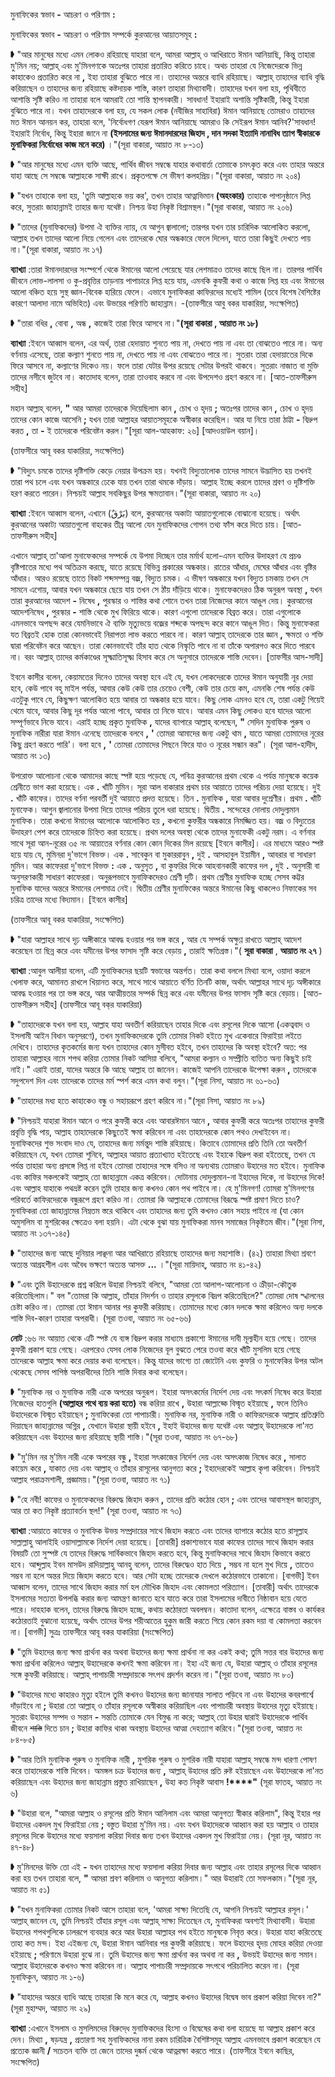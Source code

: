 
মুনাফিকের স্বভাব **-** আচরণ ও পরিণাম **:**

মুনাফিকের স্বভাব **-** আচরণ ও পরিণাম সম্পর্কে কুরআনের আয়াতসমূহ **:**

➧ &quot;আর মানুষের মধ্যে এমন লোকও রহিয়াছে যাহারা বলে, আমরা আল্লাহ্ ও আখিরাতে ঈমান আনিয়াছি, কিন্তু তাহারা মু&#39;মিন নয়; আল্লাহ্ এবং মু&#39;মিনগণকে অতঃপর তাহারা প্রতারিত করিতে চাহে। অথচ তাহারা যে নিজেদেরকে ভিন্ন কাহাকেও প্রতারিত করে না **,** ইহা তাহারা বুঝিতে পারে না। তাহাদের অন্তরে ব্যাধি রহিয়াছে। আল্লাহ্ তাহাদের ব্যাধি বৃদ্ধি করিয়াছেন ও তাহাদের জন্য রহিয়াছে কষ্টদায়ক শাস্তি, কারণ তাহারা মিথ্যাবাদী। তাহাদের যখন বলা হয়, পৃথিবীতে আশান্তি সৃষ্টি করিও না তাহারা বলে আমরাই তো শান্তি স্থাপনকারী। সাবধান! ইহারাই অশান্তি সৃষ্টিকারী, কিন্তু ইহারা বুঝিতে পারে না। যখন তাহাদেরকে বলা হয়, যে সকল লোক (নবীজির সাহাবিরা) ঈমান আনিয়াছে তোমরাও তাহাদের মত ঈমান আনয়ন কর, তাহারা বলে, &#39;নির্বোধগণ যেরূপ ঈমান আনিয়াছে আমরাও কি সেইরূপ ঈমান আনিব?&#39;সাবধান! ইহারাই নির্বোধ, কিন্তু ইহারা জানে না **(**ইসলামের জন্য ঈমানদারদের জিহাদ **,** দান সদকা ইত্যাদি নানাবিধ ত্যাগ স্বীকারকে মুনাফিকরা নির্বোধের কাজ মনে করে**)** ।&quot;(সূরা বাকারা, আয়াত নং ৮-১৩)

➧ &quot;আর মানুষের মধ্যে এমন ব্যক্তি আছে, পার্থিব জীবন সম্বন্ধে যাহার কথাবার্তা তোমাকে চমৎকৃত করে এবং তাহার অন্তরে যাহা আছে সে সম্বন্ধে আল্লাহকে সাক্ষী রাখে। প্রকৃতপক্ষে সে ভীষণ কলহপ্রিয়।&quot;(সূরা বাকারা, আয়াত নং ২০৪)

➧ &quot;যখন তাহাকে বলা হয়, &#39;তুমি আল্লাহকে ভয় কর&#39;, তখন তাহার আত্নাভিমান **(**অহংকার**)** তাহাকে পাপানুষ্ঠানে লিপ্ত করে, সুতরাং জাহান্নামই তাহার জন্য যথেষ্ট। নিশ্চয় উহা নিকৃষ্ট বিশ্রামস্থল।&quot;(সূরা বাকারা, আয়াত নং ২০৬)

➧ &quot;তাদের (মুনাফিকদের) উপমা ঐ ব্যক্তির ন্যায়, যে আগুন জ্বালালো; তারপর যখন তার চারিদিক আলোকিত করলো, আল্লাহ তখন তাদের আলো নিয়ে গেলেন এবং তাদেরকে ঘোর অন্ধকারে ফেলে দিলেন, যাতে তারা কিছুই দেখতে পায় না।&quot;(সূরা বাকারা, আয়াত নং ১৭)

**ব্যাখ্যা** :তারা ঈমানদারদের সংস্পর্শে থেকে ঈমানের আলো পেয়েছে যার লেশমাত্রও তাদের কাছে ছিল না। তারপর পার্থিব জীবনে লোভ-লালসা ও কু-প্রবৃত্তির তাড়নায় পাপাচারে লিপ্ত হয়ে যায়, এমনকি কুফরী কথা ও কাজে লিপ্ত হয় এবং ঈমানের আলো বঞ্চিত হয়ে সুস্থ জ্ঞান-বিবেক হারিয়ে ফেলে। এভাবে মুনাফিকরা কাফিরদের মধ্যেই শামিল (তবে বিশেষ বৈশিষ্টের কারণে আলাদা নামে অভিহিত) এবং উভয়ের পরিণতি জাহান্নাম। -(তাফসীরে আবু বকর যাকারিয়া, সংক্ষেপিত)

➧ &quot;তারা বধির **,** বোবা **,** অন্ধ **,** কাজেই তারা ফিরে আসবে না।&quot;**(**সূরা বাকারা **,** আয়াত নং ১৮**)**

**ব্যাখ্যা** :ইবনে আব্বাস বলেন, এর অর্থ, তারা হেদায়াত শুনতে পায় না, দেখতে পায় না এবং তা বোঝতেও পারে না। অন্য বর্ণনায় এসেছে, তারা কল্যাণ শুনতে পায় না, দেখতে পায় না এবং বোঝতেও পারে না। সুতরাং তারা হেদায়াতের দিকে ফিরে আসবে না, কল্যাণের দিকেও নয়। ফলে তারা যেটার উপর রয়েছে সেটার উপরই থাকবে। সুতরাং নাজাত বা মুক্তি তাদের নসীবে জুটবে না। কাতাদাহ বলেন, তারা তাওবাহ করবে না এবং উপদেশও গ্রহণ করবে না। [আত-তাফসীরুস সহীহ]

মহান আল্লাহ্‌ বলেন, **&quot;** আর আমরা তাদেরকে দিয়েছিলাম কান **,** চোখ ও হৃদয় **;** অতঃপর তাদের কান **,** চোখ ও হৃদয় তাদের কোন কাজে আসেনি **;** যখন তারা আল্লাহর আয়াতসমূহকে অস্বীকার করেছিল। আর যা নিয়ে তারা ঠাট্টা **-** বিদ্রুপ করত **,** তা **-** ই তাদেরকে পরিবেষ্টন করল।&quot;[সূরা আল-আহকাফ: ২৬] [আদওয়াউল বয়ান]।

(তাফসীরে আবূ বকর যাকারিয়া, সংক্ষেপিত)

➧ &quot;বিদ্যুৎ চমকে তাদের দৃষ্টিশক্তি কেড়ে নেয়ার উপক্রম হয়। যখনই বিদ্যুতালোক তাদের সামনে উদ্ভাসিত হয় তখনই তারা পথ চলে এবং যখন অন্ধকারে ঢেকে যায় তখন তারা থমকে দাঁড়ায়। আল্লাহ ইচ্ছে করলে তাদের শ্রবণ ও দৃষ্টিশক্তি হরণ করতে পারেন। নিশ্চয়ই আল্লাহ সবকিছুর উপর ক্ষমতাবান।&quot;(সূরা বাকারা, আয়াত নং ২০)

**ব্যাখ্যা** :ইবনে আব্বাস বলেন, এখানে (بَرْقٌ) বলে, কুরআনের অকাট্য আয়াতগুলোকে বোঝানো হয়েছে। অর্থাৎ কুরআনের অকাট্য আয়াতগুলো বাহকের তীব্র আলো যেন মুনাফিকদের গোপন তথ্য ফাঁস করে দিতে চায়। [আত-তাফসীরুস সহীহ]

এখানে আল্লাহ্ তা&#39;আলা মুনাফেকদের সম্পর্কে যে উপমা দিচ্ছেন তার মর্মার্থ হলো-এমন ব্যক্তির উদাহরণ যে প্রচণ্ড বৃষ্টিপাতের মধ্যে পথ অতিক্রম করছে, যাতে রয়েছে বিভিন্ন প্রকারের অন্ধকার। রাতের আঁধার, মেঘের আঁধার এবং বৃষ্টির আঁধার। আরও রয়েছে তাতে বিকট শব্দসম্পন্ন বজ্র, বিদ্যুত চমক। এ ভীষণ অন্ধকারে যখন বিদ্যুত চমকায় তখন সে সামনে এগোয়, আবার যখন অন্ধকারে ছেয়ে যায় তখন সে ঠাঁয় দাঁড়িয়ে থাকে। মুনাফেকদেরও ঠিক অনুরূপ অবস্থা **,** যখন তারা কুরআনের আদেশ **-** নিষেধ **,** পুরস্কার ও শাস্তির কথা শোনে তখন তারা নিজেদের কানে আঙুল দেয়। কুরআনের আদেশনিষেধ **,** পুরস্কার **-** শাস্তি থেকে মুখ ফিরিয়ে থাকে। কারণ এগুলো তাদেরকে বিব্রত করে। তারা এগুলোকে এমনভাবে অপছন্দ করে যেমনিভাবে ঐ ব্যক্তি মৃত্যুভয়ে বজ্রের শব্দকে অপছন্দ করে কানে আঙুল দিত। কিন্তু মুনাফেকরা যত বিব্রতই হোক তারা কোনভাবেই নিরাপত্তা লাভ করতে পারবে না। কারণ আল্লাহ্‌ তাদেরকে তার জ্ঞান **,** ক্ষমতা ও শক্তি দ্বারা পরিবেষ্টন করে আছেন। তারা কোনভাবেই তাঁর হাত থেকে নিস্কৃতি পাবে না বা তাঁকে অপারগও করে দিতে পারবে না। বরং আল্লাহ্‌ তাদের কর্মকাণ্ডের সূক্ষ্মাতিসূক্ষ্ম হিসাব করে সে অনুসারে তাদেরকে শাস্তি দেবেন। [তাফসীর আস-সাদী]

ইবনে কাসীর বলেন, কেয়ামতের দিনেও তাদের অবস্থা হবে এই যে, যখন লোকদেরকে তাদের ঈমান অনুযায়ী নূর দেয়া হবে, কেউ পাবে বহু মাইল পর্যন্ত, আবার কেউ কেউ তার চেয়েও বেশী, কেউ তার চেয়ে কম, এমনকি শেষ পর্যন্ত কেউ এতটুকু পাবে যে, কিছুক্ষণ আলোকিত হয়ে আবার তা অন্ধকার হয়ে যাবে। কিছু লোক এমনও হবে যে, তারা একটু গিয়েই থেমে যাবে, আবার কিছু দূর পর্যন্ত আলো পাবে, আবার তা নিভে যাবে। আবার এমন কিছু লোকও হবে যাদের আলো সম্পূর্ণভাবে নিভে যাবে। এরাই হচ্ছে প্রকৃত মুনাফিক **,** যাদের ব্যাপারে আল্লাহ্‌ বলেছেন, **&quot;** সেদিন মুনাফিক পুরুষ ও মুনাফিক নারীরা যারা ঈমান এনেছে তাদেরকে বলবে **,**  **&#39;** তোমরা আমাদের জন্য একটু থাম **,** যাতে আমরা তোমাদের নূরের কিছু গ্রহণ করতে পারি&#39;। বলা হবে **,**  **&#39;** তোমরা তোমাদের পিছনে ফিরে যাও ও নূরের সন্ধান কর&quot;। (সূরা আল-হাদীদ, আয়াত নং ১৩)

উপরোক্ত আলোচনা থেকে আমাদের কাছে স্পষ্ট হয়ে পড়েছে যে, পবিত্র কুরআনের প্রথম থেকে এ পর্যন্ত মানুষকে কয়েক শ্রেনীতে ভাগ করা হয়েছে। এক **.** খাঁটি মুমিন। সূরা আল বাকারার প্রথম চার আয়াতে তাদের পরিচয় দেয়া হয়েছে। দুই **.** খাঁটি কাফের। তাদের বর্ণনা পরবর্তী দুই আয়াতে প্রদত্ত হয়েছে। তিন **.** মুনাফিক **,** যারা আবার দুশ্রেণীর। প্রথম **.** খাঁটি মুনাফেক। আগুন জ্বালানোর উপমা দিয়ে তাদের পরিচয় তুলে ধরা হয়েছে। দ্বিতীয় **.** সন্দেহের দোলায় দোদুল্যমান মুনাফিক। তারা কখনো ঈমানের আলোকে আলোকিত হয় **,** কখনো কুফরীর অন্ধকারে নিমজ্জিত হয়। বজ্র ও বিদ্যুতের উদাহরণ পেশ করে তাদেরকে চিহ্নিত করা হয়েছে। প্রথম দলের অবস্থা থেকে তাদের মুনাফেকী একটু নরম। এ বর্ণনার সাথে সূরা আন-নূরের ৩৫ নং আয়াতের বর্ণনার কোন কোন দিকের মিল রয়েছে [ইবনে কাসীর]। এর মাধ্যমে আরও স্পষ্ট হয়ে যায় যে, মুমিনরা দু&#39;ভাগে বিভক্ত। এক **.** সাবেকুন বা মুকাররাবুন **,** দুই **.** আসহাবুল ইয়ামীন **,** আবরার বা সাধারণ মুমিন। আর কাফেররা দু&#39;ভাগে বিভক্ত **:** এক **.** অনুসৃত **,** বা কুফরির দিকে আহবানকারী কাফের দল **,** দুই **.** অনুসারী বা অনুসরণকারী সাধারণ কাফেররা। অনুরূপভাবে মুনাফিকদেরও শ্রেণী দুটি। প্রথম শ্রেণীর মুনাফিক হচ্ছে সেসব কট্টর মুনাফিক যাদের অন্তরে ঈমানের লেশমাত্র নেই। দ্বিতীয় শ্রেণীর মুনাফিকের অন্তরে ঈমানের কিছু থাকলেও নিফাকের সব চরিত্র তাদের মধ্যে বিদ্যমান। [ইবনে কাসীর]

(তাফসীরে আবূ বকর যাকারিয়া, সংক্ষেপিত)

➧ &quot;যারা আল্লাহর সাথে দৃঢ় অঙ্গীকারে আবদ্ধ হওয়ার পর ভঙ্গ করে **,** আর যে সম্পর্ক অক্ষুণ্ণ রাখতে আল্লাহ্‌ আদেশ করেছেন তা ছিন্ন করে এবং যমীনের উপর ফাসাদ সৃষ্টি করে বেড়ায় **,** তারাই ক্ষতিগ্রস্ত।&quot;( **সূরা বাকারা** , **আয়াত নং ২৭** )

**ব্যাখ্যা** :আবুল আলীয়া বলেন, এটি মুনাফিকদের ছয়টি স্বভাবের অন্তর্গত। তারা কথা বললে মিথ্যা বলে, ওয়াদা করলে খেলাফ করে, আমানত রাখলে খিয়ানত করে, সাথে সাথে আয়াতে বর্ণিত তিনটি কাজ, অর্থাৎ আল্লাহর সাথে দৃঢ় অঙ্গীকারে আবদ্ধ হওয়ার পর তা ভঙ্গ করে, আর আত্মীয়তার সম্পর্ক ছিন্ন করে এবং যমীনের উপর ফাসাদ সৃষ্টি করে বেড়ায়। [আত-তাফসীরুস সহীহ] (তাফসীরে আবূ বক্‌র যাকারিয়া)

➧ &quot;তাহাদেরকে যখন বলা হয়, আল্লাহ যাহা অবতীর্ণ করিয়াছেন তাহার দিকে এবং রসূলের দিকে আসো (একত্ববাদ ও ইসলামী আইন বিধান অনুসরণে), তখন মুনাফিকদেরকে তুমি তোমার নিকট হইতে মুখ একেবারে ফিরাইয়া লইতে দেখিবে। তাহাদের কৃতকর্মের জন্য যখন তাহাদের কোন মুসীবত হইবে, তখন তাহাদের কি অবস্থা হইবে? অত: পর তাহারা আল্লাহর নামে শপথ করিয়া তোমার নিকট আসিয়া বলিবে, &quot;আমরা কল্যান ও সম্প্রীতি ব্যতিত অন্য কিছুই চাই নাই।&quot; এরাই তারা, যাদের অন্তরে কি আছে আল্লাহ তা জানেন। কাজেই আপনি তাদেরকে উপেক্ষা করুন **,** তাদেরকে সদুপদেশ দিন এবং তাদেরকে তাদের মর্ম স্পর্শ করে এমন কথা বলুন।&quot;(সূরা নিসা, আয়াত নং ৬১-৬৩)

➧ &quot;তাহাদের মধ্য হতে কাহাকেও বন্ধু ও সহায়রূপে গ্রহণ করিবে না।&quot;(সূরা নিসা, আয়াত নং ৮৯)

➧ &quot;নিশ্চয়ই যাহারা ঈমান আনে ও পরে কুফরী করে এবং আবারঈমান আনে **,** আবার কুফরী করে অতঃপর তাহাদের কুফরী প্রবৃত্তি বৃদ্ধি পায়, আল্লাহ তাহাদেরকে কিছুতেই ক্ষমা করিবেন না এবং তাহাদেরকে কোন পথও দেখাইবেন না। মুনাফিকদের শুভ সংবাদ দাও যে, তাহাদের জন্য মর্মন্তুদ শাস্তি রহিয়াছে। কিতাবে তোমাদের প্রতি তিনি তো অবতীর্ণ করিয়াছেন যে, যখন তোমরা শুনিবে, আল্লাহর আয়াত প্রত্যাখ্যাত হইতেছে এবং ইহাকে বিদ্রুপ করা হইতেছে, তখন যে পর্যন্ত তাহারা অন্য প্রসঙ্গে লিপ্ত না হইবে তোমরা তাহাদের সঙ্গে বসিও না অন্যথায় তোমরাও উহাদের মত হইবে। মুনাফিক এবং কাফির সকলকেই আল্লাহ্ তো জাহান্নামে একত্র করিবেন। দোটানায় দোদুল্যমান-না ইহাদের দিকে, না উহাদের দিকে! এবং আল্লাহ যাহাকে পথভ্রষ্ট করেন তুমি তাহার জন্য কখনও কোন পথ পাইবে না। হে মু&#39;মিনগণ! তোমরা মু&#39;মিনগণের পরিবর্তে কাফিরদেরকে বন্ধুরূপে গ্রহণ করিও না। তোমরা কি আল্লাহকে তোমাদের বিরূদ্ধে স্পষ্ট প্রমাণ দিতে চাও? মুনাফিকরা তো জাহান্নামের নিম্নতম স্তরে থাকিবে এবং তাহাদের জন্য তুমি কখনও কোন সহায় পাইবে না (যা কোন অমুসলিম বা মুশরিকের ক্ষেত্রেও বলা হয়নি। এটা থেকে বুঝা যায় মুনাফিকরা মানব সমাজের নিকৃষ্টতম জীব।&quot;(সূরা নিসা, আয়াত নং ১৩৭-১৪৫)

➧ &quot;তাহাদের জন্য আছে দুনিয়ার লাঞ্ছনা আর আখিরাতে রহিয়াছে তাহাদের জন্য মহাশাস্তি। (৪২) তাহারা মিথ্যা শ্রবণে অত্যন্ত আগ্রহশীল এবং অবৈধ ভক্ষণে অত্যন্ত আসক্ত **...** ।&quot;(সূরা মায়িদাহ্, আয়াত নং ৪১-৪২)

➧ &quot;এবং তুমি উহাদেরকে প্রশ্ন করিলে উহারা নিশ্চয়ই বলিবে, &quot;আমরা তো আলাপ-আলোচনা ও ক্রীড়া-কৌতুক করিতেছিলাম।&quot; বল &quot;তোমরা কি আল্লাহ, তাঁহার নিদর্শন ও তাহার রসূলকে বিদ্রপ করিতেছিলে?&quot; তোমরা দোষ স্খালনের চেষ্টা করিও না। তোমরা তো ঈমান আনার পর কুফরী করিয়াছ। তোমাদের মধ্যে কোন দলকে ক্ষমা করিলেও অন্য দলকে শাস্তি দিব-কারণ তাহারা অপরাধী। (সূরা তওবা, আয়াত নং ৬৫-৬৬)

**নোট** :৬৬ নং আয়াত থেকে এটি স্পষ্ট যে ব্যঙ্গ বিদ্রুপ করার মাধ্যমে প্রকাশ্যে ঈমানের দাবী মূল্যহীন হয়ে গেছে। তাদের কুফরী প্রকাশ হয়ে গেছে। এরপরেও যেসব লোক নিজেদের বূল বুঝতে পেরে তওবা করে খাঁটি মুসলিম হয়ে গেছে তাদেরকে আল্লাহ ক্ষমা করে দেয়ার কথা বলেছেন। কিন্তু যাদের ভাগ্যে তা জোটেনি এবং কুফরি ও মুনাফেকির উপর অটল থেকেছে সেসব পাপিষ্ঠ অপরাধীদের তিনি শাস্তি দিবার কথা বলেছেন।

➧ &quot;মুনাফিক নর ও মুনাফিক নারী একে অপরের অনুরূপ। ইহারা অসৎকর্মের নির্দেশ দেয় এবং সৎকর্ম নিষেধ করে উহারা নিজেদের হাতগুলি **(**আল্লাহর পথে ব্যয় করা হতে**)** বন্ধ করিয়া রাখে **,** উহারা আল্লাহ্কে বিস্মৃত হইয়াছে **,** ফলে তিনিও উহাদেরকে বিস্মৃত হইয়াছেন **;** মুনাফিকেরা তো পাপাচারী। মুনাফিক নর, মুনাফিক নারী ও কাফিরদেরকে আল্লাহ প্রতিশ্রুতি দিয়াছেন জাহান্নামের অগ্নির **,** যেখানে উহারা স্থায়ী হইবে **,** ইহাই উহাদের জন্য যথেষ্ট এবং আল্লাহ্ উহাদেরকে লা&#39;নত করিয়াছেন এবং উহাদের জন্য রহিয়াছে স্থায়ী শাস্তি।&quot;(সূরা তওবা, আয়াত নং ৬৭-৬৮)

➧ &quot;মু&#39;মিন নর মু&#39;মিন নারী একে অপরের বন্ধু **,** ইহারা সৎকাজের নির্দেশ দেয় এবং অসৎকাজ নিষেধ করে **,** সালাত কায়েম করে **,** যাকাত দেয় এবং আল্লাহ্ ও তাঁহার রাসূলের আনুগত্য করে **;** ইহাদেরকেই আল্লাহ কৃপা করিবেন। নিশ্চয়ই আল্লাহ পরাক্রমশালী, প্রজ্ঞাময়।&quot;(সূরা তওবা, আয়াত নং ৭১)

➧ &quot;হে নবী! কাফের ও মুনাফেকদের বিরুদ্ধে জিহাদ করুন **,** তাদের প্রতি কঠোর হোন **;** এবং তাদের আবাসস্থল জাহান্নাম, আর তা কত নিকৃষ্ট প্রত্যাবর্তন স্থল!&quot; (সূরা তওবা, আয়াত নং ৭৩)

**ব্যাখ্যা** :আয়াতে কাফের ও মুনাফিক উভয় সম্প্রদায়ের সাথে জিহাদ করতে এবং তাদের ব্যাপারে কঠোর হতে রাসূল্লাহ সাল্লাল্লাহু আলাইহি ওয়াসাল্লামকে নির্দেশ দেয়া হয়েছে। [তাবারী] প্রকাশ্যভাবে যারা কাফের তাদের সাথে জিহাদ করার বিষয়টি তো সুস্পষ্ট যে তাদের বিরুদ্ধে সার্বিকভাবে জিহাদ করতে হবে, কিন্তু মুনাফিকদের সাথে জিহাদ কিভাবে করতে হবে। আব্দুল্লাহ ইবন মাসউদ রাদিয়াল্লাহু আনহু বলেন, তাদের বিরুদ্ধেও হাত দিয়ে **,** সম্ভব না হলে মুখ দিয়ে **,** তাতেও সম্ভব না হলে অন্তর দিয়ে জিহাদ করতে হবে। আর সেটা হচ্ছে তাদেরকে দেখলে কঠোরভাবে তাকানো। [বাগভী] ইবন আব্বাস বলেন, তাদের সাথে জিহাদ করার মর্ম হল মৌখিক জিহাদ এবং কোমলতা পরিত্যাগ। [তাবারী] অর্থাৎ তাদেরকে ইসলামের সত্যতা উপলব্ধি করার জন্য আমন্ত্রণ জানাতে হবে যাতে করে তারা ইসলামের দাবীতে নিষ্ঠাবান হয়ে যেতে পারে। দাহহাক বলেন, তাদের বিরুদ্ধে জিহাদ হচ্ছে, কথায় কঠোরতা অবলম্বন। কাতাদা বলেন, এক্ষেত্রে বাস্তব ও কার্যকর কঠোরতাই বুঝানো হয়েছে, অর্থাৎ তাদের উপর শরীআতের হুকুম জারী করতে গিয়ে কোন রকম দয়া বা কোমলতা করবেন না। [বাগভী] সুত্রঃ তাফসীরে আবূ বকর যাকারিয়া (সংক্ষেপিত)

➧ &quot;তুমি উহাদের জন্য ক্ষমা প্রার্থনা কর অথবা উহাদের জন্য ক্ষমা প্রার্থনা না কর একই কথা; তুমি সত্তর বার উহাদের জন্য ক্ষমা প্রার্থনা করিলেও আল্লাহ্ উহাদেরকে কখনই ক্ষমা করিবেন না। ইহা এই জন্য যে, উহারা আল্লাহ্ ও তাঁহার রসূলের সঙ্গে কুফরী করিয়াছে। আল্লাহ্ পাপাচারী সম্প্রদায়কে সৎপথ প্রদর্শন করেন না।&quot;(সূরা তওবা, আয়াত নং ৮০)

➧ &quot;উহাদের মধ্যে কাহারও মৃত্যু হইলে তুমি কখনও উহাদের জন্য জানাযার সালাত পড়িবে না এবং উহাদের কবরপার্শ্বে দাঁড়াইবে না **;** উহারা তো আল্লাহ্ ও তাঁহার রসূলকে অস্বীকার করিয়াছিল এবং পাপাচারী অবস্থায় উহাদের মৃত্যু হইয়াছে। সুতরাং উহাদের সম্পদ ও সন্তান **-** সন্ততি তোমাকে যেন বিমুগ্ধ না করে; আল্লাহ্ তো উহার দ্বারাই উহাদেরকে পার্থিব জীবনে ~~শাস্তি~~ দিতে চান **;** উহারা কাফির থাকা অবস্থায় উহাদের আত্মা দেহত্যাগ করিবে।&quot;(সূরা তওবা, আয়াত নং ৮৪-৮৫)

➧ &quot;আর তিনি মুনাফিক পুরুষ ও মুনাফিক নারী **,** মুশরিক পুরুষ ও মুশরিক নারী যাহারা আল্লাহ্ সম্বন্ধে মন্দ ধারণা পোষণ করে তাহাদেরকে শাস্তি দিবেন। অমঙ্গল চক্র উহাদের জন্য **,** আল্লাহ্ উহাদের প্রতি রুষ্ট হইয়াছেন এবং উহাদেরকে লা&#39;নত করিয়াছেন এবং উহাদের জন্য জাহান্নাম প্রস্তুত রাখিয়াছেন **,** উহা কত নিকৃষ্ট আবাস **!****&quot;** (সূরা ফাতহ, আয়াত নং ৬)

➧ &quot;উহারা বলে, &quot;আমরা আল্লাহ ও রসূলের প্রতি ঈমান আনিলাম এবং আমরা আনুগত্য স্বীকার করিলাম&quot;, কিন্তু ইহার পর উহাদের একদল মুখ ফিরাইয়া নেয় **;** বস্তুত উহারা মু&#39;মিন নয়। এবং যখন উহাদেরকে আহ্বান করা হয় আল্লাহ ও তাহার রসূলের দিকে উহাদের মধ্যে ফয়সালা করিয়া দিবার জন্য তখন উহাদের একদল মুখ ফিরাইয়া নেয়। (সূরা নূর, আয়াত নং ৪৭-৪৮)

➧ মু&#39;মিনদের উক্তি তো এই **-** যখন তাহাদের মধ্যে ফয়সালা করিয়া দিবার জন্য আল্লাহ এবং তাহার রসূলের দিকে আহ্বান করা হয় তখন তাহারা বলে, **&quot;** আমরা শ্রবণ করিলাম ও আনুগত্য করিলাম।&quot; আর উহারাই তো সফলকাম।&quot;(সূরা নূর, আয়াত নং ৫১)

➧ &quot;যখন মুনাফিকরা তোমার নিকট আসে তাহারা বলে, &#39;আমরা সাক্ষ্য দিতেছি যে, আপনি নিশ্চয়ই আল্লাহর রসূল।&#39; আল্লাহ্ জানেন যে, তুমি নিশ্চয়ই তাঁহার রসূল এবং আল্লাহ্ সাক্ষ্য দিতেছেন যে, মুনাফিকরা অবশ্যই মিথ্যাবাদী। উহারা উহাদের শপথগুলিকে ঢালরূপে ব্যবহার করে আর উহারা আল্লাহর পথ হইতে মানুষকে নিবৃত্ত করে। উহারা যাহা করিতেছে তাহা কত মন্দ। ইহা এইজন্য যে, উহারা ঈমান আনিবার পর কুফরী করিয়াছে। ফলে উহাদের হৃদয় মোহর করিয়া দেওয়া হইয়াছে **;** পরিণামে উহারা বুঝে না। তুমি উহাদের জন্য ক্ষমা প্রার্থনা কর অথবা না কর **,** উভয়ই উহাদের জন্য সমান। আল্লাহ উহাদেরকে কখনও ক্ষমা করিবেন না। আল্লাহ পাপাচারী সম্প্রদায়কে সৎপথে পরিচালিত করেন না। (সূরা মুনাফিকুন, আয়াত নং ১-৬)

➧ &quot;যাহাদের অন্তরে ব্যাধি আছে তাহারা কি মনে করে যে, আল্লাহ কখনও উহাদের বিদ্বেষ ভাব প্রকাশ করিয়া দিবেন না?&quot; (সূরা মুহাম্মদ, আয়াত নং ২৯)

**ব্যাখ্যা** :এখানে ইসলাম ও মুসলিমদের বিরুদে্ধ মুনাফিকদের হিংসা ও বিদ্বেষের কথা বলা হয়েছে যা আল্লাহ প্রকাশ করে দেন। মিথ্যা **,** ষড়যন্ত্র **,** প্রতারণা সহ মুনাফিকদের নানা রকম চারিত্রিক বৈশিষ্টসমূহ আল্লাহ এমনভাবে প্রকাশ করেছেন যে প্রত্যেক জ্ঞানী **/** সচেতন ব্যক্তি তা জেনে তাদের দুষ্কর্ম থেকে আত্নরক্ষা করতে পারে। (তাফসীরে ইবনে কাছির, সংক্ষেপিত)

